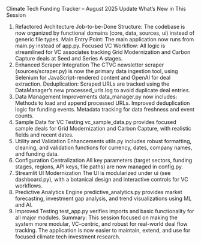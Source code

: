 Climate Tech Funding Tracker – August 2025 Update
What’s New in This Session
1. Refactored Architecture
Job-to-be-Done Structure: The codebase is now organized by functional domains (core, data, sources, ui) instead of generic file types.
Main Entry Point: The main application now runs from main.py instead of app.py.
Focused VC Workflow: All logic is streamlined for VC associates tracking Grid Modernization and Carbon Capture deals at Seed and Series A stages.
2. Enhanced Scraper Integration
The CTVC newsletter scraper (sources/scraper.py) is now the primary data ingestion tool, using Selenium for JavaScript-rendered content and OpenAI for deal extraction.
Deduplication: Scraped URLs are tracked using the DataManager’s new processed_urls.log to avoid duplicate deal entries.
3. Data Management Improvements
data_manager.py now includes:
Methods to load and append processed URLs.
Improved deduplication logic for funding events.
Metadata tracking for data freshness and event counts.
4. Sample Data for VC Testing
vc_sample_data.py provides focused sample deals for Grid Modernization and Carbon Capture, with realistic fields and recent dates.
5. Utility and Validation Enhancements
utils.py includes robust formatting, cleaning, and validation functions for currency, dates, company names, and funding data.
6. Configuration Centralization
All key parameters (target sectors, funding stages, regions, API keys, file paths) are now managed in config.py.
7. Streamlit UI Modernization
The UI is modularized under ui (see dashboard.py), with a botanical design and interactive controls for VC workflows.
8. Predictive Analytics Engine
predictive_analytics.py provides market forecasting, investment gap analysis, and trend visualizations using ML and AI.
9. Improved Testing
test_app.py verifies imports and basic functionality for all major modules.
Summary:
This session focused on making the system more modular, VC-centric, and robust for real-world deal flow tracking. The application is now easier to maintain, extend, and use for focused climate tech investment research.